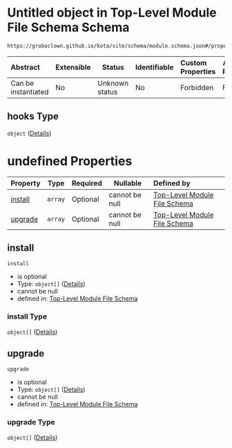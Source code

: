 # Untitled object in Top-Level Module File Schema Schema

```txt
https://groboclown.github.io/kota/site/schema/module.schema.json#/properties/hooks
```




| Abstract            | Extensible | Status         | Identifiable | Custom Properties | Additional Properties | Access Restrictions | Defined In                                                                                 |
| :------------------ | ---------- | -------------- | ------------ | :---------------- | --------------------- | ------------------- | ------------------------------------------------------------------------------------------ |
| Can be instantiated | No         | Unknown status | No           | Forbidden         | Forbidden             | none                | [module.schema.json\*](../../../../docs/bin/out/module.schema.json "open original schema") |

## hooks Type

`object` ([Details](module-properties-hooks.md))

# undefined Properties

| Property            | Type    | Required | Nullable       | Defined by                                                                                                                                                                                 |
| :------------------ | ------- | -------- | -------------- | :----------------------------------------------------------------------------------------------------------------------------------------------------------------------------------------- |
| [install](#install) | `array` | Optional | cannot be null | [Top-Level Module File Schema](module-properties-hooks-properties-install.md "https&#x3A;//groboclown.github.io/kota/site/schema/module.schema.json#/properties/hooks/properties/install") |
| [upgrade](#upgrade) | `array` | Optional | cannot be null | [Top-Level Module File Schema](module-properties-hooks-properties-upgrade.md "https&#x3A;//groboclown.github.io/kota/site/schema/module.schema.json#/properties/hooks/properties/upgrade") |

## install




`install`

-   is optional
-   Type: `object[]` ([Details](module-properties-hooks-properties-install-items.md))
-   cannot be null
-   defined in: [Top-Level Module File Schema](module-properties-hooks-properties-install.md "https&#x3A;//groboclown.github.io/kota/site/schema/module.schema.json#/properties/hooks/properties/install")

### install Type

`object[]` ([Details](module-properties-hooks-properties-install-items.md))

## upgrade




`upgrade`

-   is optional
-   Type: `object[]` ([Details](module-properties-hooks-properties-upgrade-items.md))
-   cannot be null
-   defined in: [Top-Level Module File Schema](module-properties-hooks-properties-upgrade.md "https&#x3A;//groboclown.github.io/kota/site/schema/module.schema.json#/properties/hooks/properties/upgrade")

### upgrade Type

`object[]` ([Details](module-properties-hooks-properties-upgrade-items.md))
